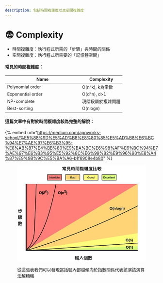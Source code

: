 ```yaml
---
description: 包括時間複雜度以及空間複雜度
---
```


# 😨 Complexity

* 時間複雜度：執行程式所需的「步驟」與時間的關係
* 空間複雜度：執行程式所需要的「記憶體空間」

#### 常見的時間複雜度：

<table><thead><tr><th width="233">Name</th><th>Complexity</th></tr></thead><tbody><tr><td>Polynomial order</td><td><span class="math">O(n^k)</span>, k為常數</td></tr><tr><td>Exponential order</td><td><span class="math">O(d^n)</span>, d>1</td></tr><tr><td>NP-complete</td><td>現階段屬於複雜問題</td></tr><tr><td>Best-sorting</td><td><span class="math">O(nlogn)</span></td></tr></tbody></table>

#### 這篇文章中有對於時間複雜度較為完整的解說：

{% embed url="https://medium.com/appworks-school/%E5%88%9D%E5%AD%B8%E8%80%85%E5%AD%B8%E6%BC%94%E7%AE%97%E6%B3%95-%E8%AB%87%E4%BB%80%E9%BA%BC%E6%98%AF%E6%BC%94%E7%AE%97%E6%B3%95%E5%92%8C%E6%99%82%E9%96%93%E8%A4%87%E9%9B%9C%E5%BA%A6-b1f6908e4b80" %}

<figure><img src="../.gitbook/assets/1_MYETv-_QFW2hMBAWbvnKAw.webp" alt=""><figcaption><p>從這張表我們可以發現當括號內部越傾向於指數關係代表該演該演算法越糟糕</p></figcaption></figure>

